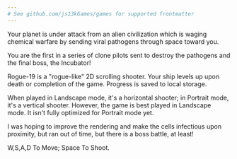 ```yaml
---
# See github.com/js13kGames/games for supported frontmatter
---
```

Your planet is under attack from an alien civilization which is waging chemical warfare by sending viral pathogens through space toward you.

You are the first in a series of clone pilots sent to destroy the pathogens and the final boss, the Incubator!

Rogue-19 is a "rogue-like" 2D scrolling shooter. Your ship levels up upon death or completion of the game. Progress is saved to local storage.

When played in Landscape mode, it's a horizontal shooter; in Portrait mode, it's a vertical shooter. However, the game is best played in Landscape mode. It isn't fully optimized for Portrait mode yet.

I was hoping to improve the rendering and make the cells infectious upon proximity, but ran out of time, but there is a boss battle, at least!

W,S,A,D To Move; Space To Shoot.